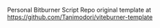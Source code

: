 Personal Bitburner Script Repo original template at https://github.com/Tanimodori/viteburner-template
